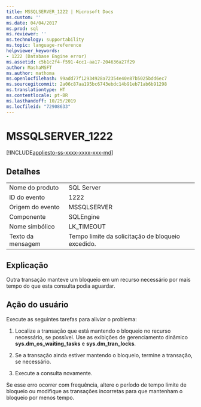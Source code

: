 ```yaml
---
title: MSSQLSERVER_1222 | Microsoft Docs
ms.custom: ''
ms.date: 04/04/2017
ms.prod: sql
ms.reviewer: ''
ms.technology: supportability
ms.topic: language-reference
helpviewer_keywords:
- 1222 (Database Engine error)
ms.assetid: c5b1c2f4-f591-4cc1-aa17-204636a27f29
author: MashaMSFT
ms.author: mathoma
ms.openlocfilehash: 99add77f12934928a72354e40e87b5025bdd6ec7
ms.sourcegitcommit: 2a06c87aa195bc6743ebdc14b91eb71ab6b91298
ms.translationtype: HT
ms.contentlocale: pt-BR
ms.lasthandoff: 10/25/2019
ms.locfileid: "72908633"
---
```

# <a name="mssqlserver_1222"></a>MSSQLSERVER_1222
[!INCLUDE[appliesto-ss-xxxx-xxxx-xxx-md](../../includes/appliesto-ss-xxxx-xxxx-xxx-md.md)]
  
## <a name="details"></a>Detalhes  
  
|||  
|-|-|  
|Nome do produto|SQL Server|  
|ID do evento|1222|  
|Origem do evento|MSSQLSERVER|  
|Componente|SQLEngine|  
|Nome simbólico|LK_TIMEOUT|  
|Texto da mensagem|Tempo limite da solicitação de bloqueio excedido.|  
  
## <a name="explanation"></a>Explicação  
Outra transação manteve um bloqueio em um recurso necessário por mais tempo do que esta consulta podia aguardar.  
  
## <a name="user-action"></a>Ação do usuário  
Execute as seguintes tarefas para aliviar o problema:  
  
1.  Localize a transação que está mantendo o bloqueio no recurso necessário, se possível. Use as exibições de gerenciamento dinâmico **sys.dm_os_waiting_tasks** e **sys.dm_tran_locks**.  
  
2.  Se a transação ainda estiver mantendo o bloqueio, termine a transação, se necessário.  
  
3.  Execute a consulta novamente.  

Se esse erro ocorrer com frequência, altere o período de tempo limite de bloqueio ou modifique as transações incorretas para que mantenham o bloqueio por menos tempo.  
  
